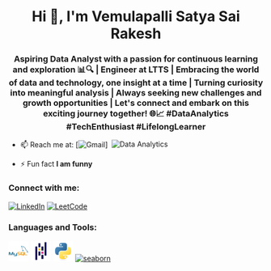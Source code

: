 <h1 align="center">Hi 👋, I'm Vemulapalli Satya Sai Rakesh</h1>
<h3 align="center">Aspiring Data Analyst with a passion for continuous learning and exploration 📊🔍 | Engineer at LTTS | Embracing the world of data and technology, one insight at a time | Turning curiosity into meaningful analysis | Always seeking new challenges and growth opportunities | Let's connect and embark on this exciting journey together! 🌐📈 #DataAnalytics #TechEnthusiast #LifelongLearner</h3>

<img align="right" alt="Data Analytics" width="300" src="https://i.pinimg.com/originals/fc/71/63/fc71635c7f1b09ed30413f59bb749582.gif">

- 📫 Reach me at: [![Gmail](https://img.shields.io/badge/Email-VemulapalliRakesh27%40gmail.com-blue?style=flat-square&logo=Gmail)]

- ⚡ Fun fact **I am funny**

<h3 align="left">Connect with me:</h3>
<p align="left">
<a href="https://linkedin.com/in/vemulapallisairakesh/" target="blank"><img align="center" src="https://raw.githubusercontent.com/rahuldkjain/github-profile-readme-generator/master/src/images/icons/Social/linked-in-alt.svg" alt="LinkedIn" height="30" width="40" /></a>
<a href="https://leetcode.com/v_sai_rakesh/" target="blank"><img align="center" src="https://raw.githubusercontent.com/rahuldkjain/github-profile-readme-generator/master/src/images/icons/Social/leet-code.svg" alt="LeetCode" height="30" width="40" /></a>
</p>

<h3 align="left">Languages and Tools:</h3>
<p align="left">
<a href="https://www.mysql.com/" target="_blank" rel="noreferrer"><img src="https://raw.githubusercontent.com/devicons/devicon/master/icons/mysql/mysql-original-wordmark.svg" alt="mysql" width="40" height="40" /></a>
<a href="https://pandas.pydata.org/" target="_blank" rel="noreferrer"><img src="https://raw.githubusercontent.com/devicons/devicon/2ae2a900d2f041da66e950e4d48052658d850630/icons/pandas/pandas-original.svg" alt="pandas" width="40" height="40" /></a>
<a href="https://www.python.org" target="_blank" rel="noreferrer"><img src="https://raw.githubusercontent.com/devicons/devicon/master/icons/python/python-original.svg" alt="python" width="40" height="40" /></a>
<a href="https://seaborn.pydata.org/" target="_blank" rel="noreferrer"><img src="https://seaborn.pydata.org/_images/logo-mark-lightbg.svg" alt="seaborn" width="40" height="40" /></a>
</p>



